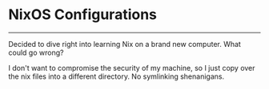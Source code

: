 # NixOS Configurations 
--- 
Decided to dive right into learning Nix on a brand new computer. What could go wrong? 

I don't want to compromise the security of my machine, so I just copy over the nix files into a different directory. No symlinking shenanigans. 
